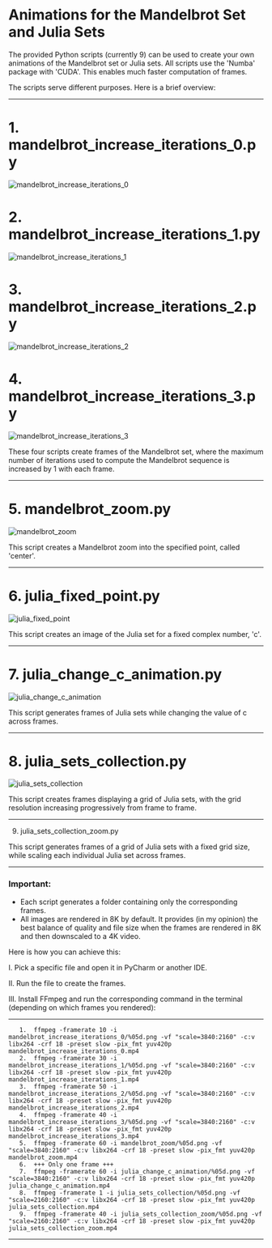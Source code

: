 # Animations for the Mandelbrot Set and Julia Sets

The provided Python scripts (currently 9) can be used to create your own animations of the Mandelbrot set or Julia sets.
All scripts use the 'Numba' package with 'CUDA'. This enables much faster computation of frames.

The scripts serve different purposes. Here is a brief overview:

-----------------------------------------------------------------------------------------------       
  # 1. mandelbrot_increase_iterations_0.py

![mandelbrot_increase_iterations_0](https://github.com/user-attachments/assets/3cae6733-70d7-4bc7-bd52-08a50b96ab25)

  # 2. mandelbrot_increase_iterations_1.py

![mandelbrot_increase_iterations_1](https://github.com/user-attachments/assets/0ac6025d-1c43-4456-b7a2-808db344321a)
  
 # 3. mandelbrot_increase_iterations_2.py

![mandelbrot_increase_iterations_2](https://github.com/user-attachments/assets/97bd9225-0ed9-4ca1-a840-1d6f66dc98bf)

 # 4. mandelbrot_increase_iterations_3.py
 
 ![mandelbrot_increase_iterations_3](https://github.com/user-attachments/assets/0c54cfef-e7cd-49d8-8bd9-a2b7dbef2af4)

These four scripts create frames of the Mandelbrot set, where the maximum number of iterations used to compute the Mandelbrot sequence is increased by 1 with each frame.

-----------------------------------------------------------------------------------------------       
 # 5. mandelbrot_zoom.py

 ![mandelbrot_zoom](https://github.com/user-attachments/assets/91ef08c2-bea0-4036-85c6-3d0ae5e71939)
     
This script creates a Mandelbrot zoom into the specified point, called 'center'.

-----------------------------------------------------------------------------------------------       

 # 6. julia_fixed_point.py

 ![julia_fixed_point](https://github.com/user-attachments/assets/229c6ba1-0f8e-4ba6-9c15-8a430cae382a)
     
This script creates an image of the Julia set for a fixed complex number, 'c'.

-----------------------------------------------------------------------------------------------       

 # 7. julia_change_c_animation.py

 ![julia_change_c_animation](https://github.com/user-attachments/assets/62893236-7821-44c2-9a8f-675eb81601d7)
      
This script generates frames of Julia sets while changing the value of c across frames.

-----------------------------------------------------------------------------------------------       

 # 8. julia_sets_collection.py

 ![julia_sets_collection](https://github.com/user-attachments/assets/af5c894a-28cf-4b75-8843-6158a6c6f1a1)
      
This script creates frames displaying a grid of Julia sets, with the grid resolution increasing progressively from frame to frame.

-----------------------------------------------------------------------------------------------       

  9. julia_sets_collection_zoom.py
      
This script generates frames of a grid of Julia sets with a fixed grid size, while scaling each individual Julia set across frames.

-----------------------------------------------------------------------------------------------       
      
### Important: 
  - Each script generates a folder containing only the corresponding frames.
  - All images are rendered in 8K by default.
It provides (in my opinion) the best balance of quality and file size when the frames are rendered in 8K and then downscaled to a 4K video.

Here is how you can achieve this:

I.    Pick a specific file and open it in PyCharm or another IDE.

II.   Run the file to create the frames.

III.  Install FFmpeg and run the corresponding command in the terminal (depending on which frames you rendered):

-----------------------------------------------------------------------------------------------       
       1.  ffmpeg -framerate 10 -i mandelbrot_increase_iterations_0/%05d.png -vf "scale=3840:2160" -c:v libx264 -crf 18 -preset slow -pix_fmt yuv420p mandelbrot_increase_iterations_0.mp4
       2.  ffmpeg -framerate 30 -i mandelbrot_increase_iterations_1/%05d.png -vf "scale=3840:2160" -c:v libx264 -crf 18 -preset slow -pix_fmt yuv420p mandelbrot_increase_iterations_1.mp4
       3.  ffmpeg -framerate 50 -i mandelbrot_increase_iterations_2/%05d.png -vf "scale=3840:2160" -c:v libx264 -crf 18 -preset slow -pix_fmt yuv420p mandelbrot_increase_iterations_2.mp4
       4.  ffmpeg -framerate 40 -i mandelbrot_increase_iterations_3/%05d.png -vf "scale=3840:2160" -c:v libx264 -crf 18 -preset slow -pix_fmt yuv420p mandelbrot_increase_iterations_3.mp4      
       5.  ffmpeg -framerate 60 -i mandelbrot_zoom/%05d.png -vf "scale=3840:2160" -c:v libx264 -crf 18 -preset slow -pix_fmt yuv420p mandelbrot_zoom.mp4
       6.  +++ Only one frame +++
       7.  ffmpeg -framerate 60 -i julia_change_c_animation/%05d.png -vf "scale=3840:2160" -c:v libx264 -crf 18 -preset slow -pix_fmt yuv420p julia_change_c_animation.mp4
       8.  ffmpeg -framerate 1 -i julia_sets_collection/%05d.png -vf "scale=2160:2160" -c:v libx264 -crf 18 -preset slow -pix_fmt yuv420p julia_sets_collection.mp4
       9.  ffmpeg -framerate 40 -i julia_sets_collection_zoom/%05d.png -vf "scale=2160:2160" -c:v libx264 -crf 18 -preset slow -pix_fmt yuv420p julia_sets_collection_zoom.mp4
-----------------------------------------------------------------------------------------------       

